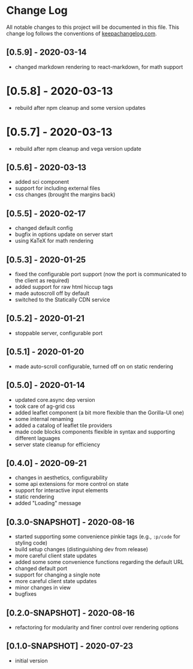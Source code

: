 # Change Log
All notable changes to this project will be documented in this file. This change log follows the conventions of [keepachangelog.com](http://keepachangelog.com/).

## [0.5.9] - 2020-03-14
- changed markdown rendering to react-markdown, for math support

# [0.5.8] - 2020-03-13
- rebuild after npm cleanup and some version updates

# [0.5.7] - 2020-03-13
- rebuild after npm cleanup and vega version update

## [0.5.6] - 2020-03-13
- added sci component
- support for including external files
- css changes (brought the margins back)

## [0.5.5] - 2020-02-17
- changed default config
- bugfix in options update on server start
- using KaTeX for math rendering

## [0.5.3] - 2020-01-25
- fixed the configurable port support (now the port is communicated to the client as required)
- added support for raw html hiccup tags
- made autoscroll off by default
- switched to the Statically CDN service

## [0.5.2] - 2020-01-21
- stoppable server, configurable port

## [0.5.1] - 2020-01-20
- made auto-scroll configurable, turned off on on static rendering

## [0.5.0] - 2020-01-14
- updated core.async dep version
- took care of ag-grid css
- added leaflet component (a bit more flexible than the Gorilla-UI one)
- some internal renaming
- added a catalog of leaflet tile providers
- made code blocks components flexible in syntax and supporting different laguages
- server state cleanup for efficiency

## [0.4.0] - 2020-09-21
- changes in aesthetics, configurability
- some api extensions for more control on state
- support for interactive input elements
- static rendering
- added "Loading" message

## [0.3.0-SNAPSHOT] - 2020-08-16
- started supporting some convenience pinkie tags (e.g., `:p/code` for styling code)
- build setup changes (distinguishing dev from release)
- more careful client state updates
- added some some convenience functions regarding the default URL
- changed default port
- support for changing a single note
- more careful client state updates 
- minor changes in view
- bugfixes

## [0.2.0-SNAPSHOT] - 2020-08-16
- refactoring for modularity and finer control over rendering options

## [0.1.0-SNAPSHOT] - 2020-07-23
- initial version
